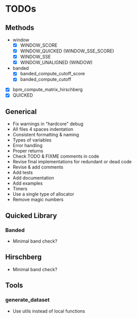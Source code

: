 # TODOs

## Methods

- window
  - [x] WINDOW_SCORE
  - [x] WINDOW_QUICKED (WINDOW_SSE_SCORE)
  - [x] WINDOW_SSE
  - [x] WINDOW_UNALIGNED (WINDOW)
- banded
  - [x] banded_compute_cutoff_score
  - [x] banded_compute_cutoff
- [x] bpm_compute_matrix_hirschberg
- [x] QUICKED

## Generical

- Fix warnings in "hardcore" debug
- All files 4 spaces indentation
- Consistent formatting & naming
- Types of variables
- Error handling
- Proper returns
- Check TODO & FIXME comments in code
- Revise final implementations for redundant or dead code
- Revise & add comments
- Add tests
- Add documentation
- Add examples
- Timers
- Use a single type of allocator
- Remove magic numbers

## Quicked Library

### Banded

- Minimal band check?

## Hirschberg

- Minimal band check?

## Tools

### generate_dataset

- Use utils instead of local functions
